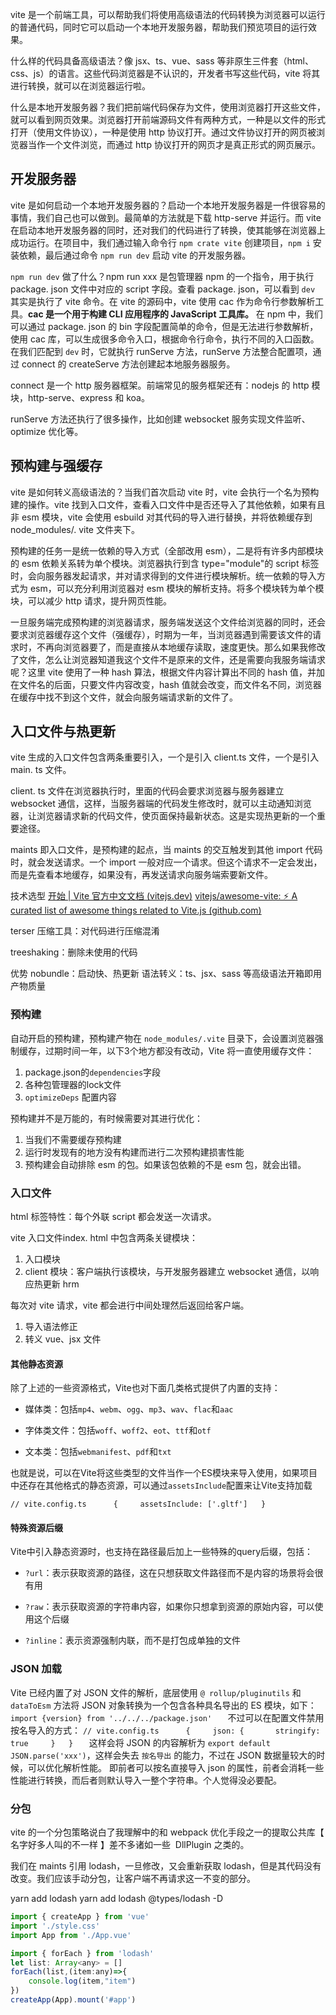 
vite 是一个前端工具，可以帮助我们将使用高级语法的代码转换为浏览器可以运行的普通代码，同时它可以启动一个本地开发服务器，帮助我们预览项目的运行效果。

什么样的代码具备高级语法？像 jsx、ts、vue、sass 等非原生三件套（html、css、js）的语言。这些代码浏览器是不认识的，开发者书写这些代码，vite 将其进行转换，就可以在浏览器运行啦。

什么是本地开发服务器？我们把前端代码保存为文件，使用浏览器打开这些文件，就可以看到网页效果。浏览器打开前端源码文件有两种方式，一种是以文件的形式打开（使用文件协议），一种是使用 http 协议打开。通过文件协议打开的网页被浏览器当作一个文件浏览，而通过 http 协议打开的网页才是真正形式的网页展示。

## 开发服务器
vite 是如何启动一个本地开发服务器的？启动一个本地开发服务器是一件很容易的事情，我们自己也可以做到。最简单的方法就是下载 http-serve 并运行。而 vite 在启动本地开发服务器的同时，还对我们的代码进行了转换，使其能够在浏览器上成功运行。在项目中，我们通过输入命令行 `npm crate vite` 创建项目，`npm i` 安装依赖，最后通过命令 `npm run dev` 启动 vite 的开发服务器。

`npm run dev` 做了什么？npm run xxx 是包管理器 npm 的一个指令，用于执行 package. json 文件中对应的 script 字段。查看 package. json，可以看到 `dev` 其实是执行了 vite 命令。在 vite 的源码中，vite 使用 cac 作为命令行参数解析工具。**cac 是一个用于构建 CLI 应用程序的 JavaScript 工具库。** 在 npm 中，我们可以通过 package. json 的 bin 字段配置简单的命令，但是无法进行参数解析，使用 cac 库，可以生成很多命令入口，根据命令行命令，执行不同的入口函数。在我们匹配到 `dev` 时，它就执行 runServe 方法，runServe 方法整合配置项，通过 connect 的 createServe 方法创建起本地服务器服务。

connect 是一个 http 服务器框架。前端常见的服务框架还有：nodejs 的 http 模块，http-serve、express 和 koa。

runServe 方法还执行了很多操作，比如创建 websocket 服务实现文件监听、optimize 优化等。

## 预构建与强缓存
vite 是如何转义高级语法的？当我们首次启动 vite 时，vite 会执行一个名为预构建的操作。vite 找到入口文件，查看入口文件中是否还导入了其他依赖，如果有且非 esm 模块，vite 会使用 esbuild 对其代码的导入进行替换，并将依赖缓存到 node_modules/. vite 文件夹下。

预构建的任务一是统一依赖的导入方式（全部改用 esm），二是将有许多内部模块的 esm 依赖关系转为单个模块。浏览器执行到含 type="module"的 script 标签时，会向服务器发起请求，并对请求得到的文件进行模块解析。统一依赖的导入方式为 esm，可以充分利用浏览器对 esm 模块的解析支持。将多个模块转为单个模块，可以减少 http 请求，提升网页性能。

一旦服务端完成预构建的浏览器请求，服务端发送这个文件给浏览器的同时，还会要求浏览器缓存这个文件（强缓存），时期为一年，当浏览器遇到需要该文件的请求时，不再向浏览器要了，而是直接从本地缓存读取，速度更快。那么如果我修改了文件，怎么让浏览器知道我这个文件不是原来的文件，还是需要向我服务端请求呢？这里 vite 使用了一种 hash 算法，根据文件内容计算出不同的 hash 值，并加在文件名的后面，只要文件内容改变，hash 值就会改变，而文件名不同，浏览器在缓存中找不到这个文件，就会向服务端请求新的文件了。

## 入口文件与热更新
vite 生成的入口文件包含两条重要引入，一个是引入 client.ts 文件，一个是引入 main. ts 文件。

client. ts 文件在浏览器执行时，里面的代码会要求浏览器与服务器建立 websocket 通信，这样，当服务器端的代码发生修改时，就可以主动通知浏览器，让浏览器请求新的代码文件，使页面保持最新状态。这是实现热更新的一个重要途径。

maints 即入口文件，是预构建的起点，当 maints 的交互触发到其他 import 代码时，就会发送请求。一个 import 一般对应一个请求。但这个请求不一定会发出，而是先查看本地缓存，如果没有，再发送请求向服务端索要新文件。


技术选型
[开始 | Vite 官方中文文档 (vitejs.dev)](https://cn.vitejs.dev/guide/#community-templates)
[vitejs/awesome-vite: ⚡️ A curated list of awesome things related to Vite.js (github.com)](https://github.com/vitejs/awesome-vite#templates)


terser 压缩工具：对代码进行压缩混淆

treeshaking：删除未使用的代码

优势
nobundle：启动快、热更新
语法转义：ts、jsx、sass 等高级语法开箱即用
产物质量

### 预构建
自动开启的预构建，预构建产物在 `node_modules/.vite` 目录下，会设置浏览器强制缓存，过期时间一年，以下3个地方都没有改动，Vite 将一直使用缓存文件：
1.  package.json的`dependencies`字段
2.  各种包管理器的lock文件
3.  `optimizeDeps` 配置内容

预构建并不是万能的，有时候需要对其进行优化：
1. 当我们不需要缓存预构建
2. 运行时发现有的地方没有构建而进行二次预构建损害性能
3. 预构建会自动排除 esm 的包。如果该包依赖的不是 esm 包，就会出错。

### 入口文件

html 标签特性：每个外联 script 都会发送一次请求。

vite 入口文件index. html 中包含两条关键模块：
1. 入口模块
2. client 模块：客户端执行该模块，与开发服务器建立 websocket 通信，以响应热更新 hrm

每次对 vite 请求，vite 都会进行中间处理然后返回给客户端。
1. 导入语法修正
2. 转义 vue、jsx 文件


#### 其他静态资源

除了上述的一些资源格式，Vite也对下面几类格式提供了内置的支持：

-   媒体类：包括`mp4`、`webm`、`ogg`、`mp3`、`wav`、`flac`和`aac`
    
-   字体类文件：包括`woff`、`woff2`、`eot`、`ttf`和`otf`
    
-   文本类：包括`webmanifest`、`pdf`和`txt`
    

也就是说，可以在Vite将这些类型的文件当作一个ES模块来导入使用，如果项目中还存在其他格式的静态资源，可以通过`assetsInclude`配置来让Vite支持加载

`// vite.config.ts      {     assetsInclude: ['.gltf']   }   `

#### 特殊资源后缀

Vite中引入静态资源时，也支持在路径最后加上一些特殊的query后缀，包括：

-   `?url`：表示获取资源的路径，这在只想获取文件路径而不是内容的场景将会很有用
    
-   `?raw`：表示获取资源的字符串内容，如果你只想拿到资源的原始内容，可以使用这个后缀
    
-   `?inline`：表示资源强制内联，而不是打包成单独的文件

### JSON 加载
Vite 已经内置了对 JSON 文件的解析，底层使用 `@ rollup/pluginutils` 和 `dataToEsm` 方法将 JSON 对象转换为一个包含各种具名导出的 ES 模块，如下：
`import {version} from '../../../package.json'   `
不过可以在配置文件禁用按名导入的方式：
`// vite.config.ts      {     json: {       stringify: true     }   }   `
这样会将 JSON 的内容解析为 `export default JSON.parse('xxx')`，这样会失去 `按名导出` 的能力，不过在 JSON 数据量较大的时候，可以优化解析性能。
即前者可以按名直接导入 json 的属性，前者会消耗一些性能进行转换，而后者则默认导入一整个字符串。个人觉得没必要配。


### 分包
vite 的一个分包策略说白了我理解中的和 webpack 优化手段之一的提取公共库【 名字好多人叫的不一样 】差不多诸如一些  DllPlugin 之类的。

我们在 maints 引用 lodash，一旦修改，又会重新获取 lodash，但是其代码没有改变。我们应该手动分包，让客户端不再请求这一不变的部分。

yarn add lodash
yarn add lodash @types/lodash -D
```js
import { createApp } from 'vue'
import './style.css'
import App from './App.vue'

import { forEach } from 'lodash'
let list: Array<any> = []
forEach(list,(item:any)=>{
    console.log(item,"item")
})
createApp(App).mount('#app')
```
